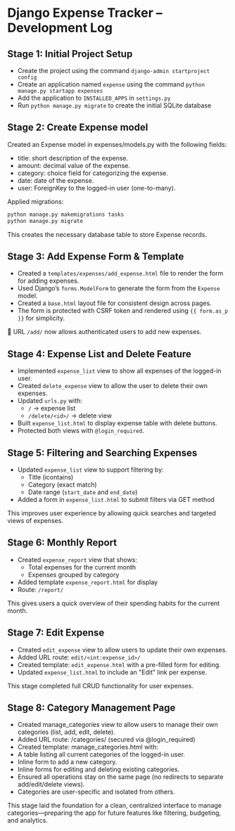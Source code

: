# Django Expense Tracker – Development Log

## Stage 1: Initial Project Setup
- Create the project using the command `django-admin startproject config`
- Create an application named `expense` using the command `python manage.py startapp expenses`
- Add the application to `INSTALLED_APPS` in `settings.py`
- Run `python manage.py migrate` to create the initial SQLite database

## Stage 2: Create Expense model

Created an Expense model in expenses/models.py with the following fields:

- title: short description of the expense.
- amount: decimal value of the expense.
- category: choice field for categorizing the expense.
- date: date of the expense.
- user: ForeignKey to the logged-in user (one-to-many).

Applied migrations:
```python
python manage.py makemigrations tasks
python manage.py migrate
```
This creates the necessary database table to store Expense records.

## Stage 3: Add Expense Form & Template

- Created a `templates/expenses/add_expense.html` file to render the form for adding expenses.
- Used Django’s `forms.ModelForm` to generate the form from the `Expense` model.
- Created a `base.html` layout file for consistent design across pages.
- The form is protected with CSRF token and rendered using `{{ form.as_p }}` for simplicity.

📌 URL `/add/` now allows authenticated users to add new expenses.


## Stage 4: Expense List and Delete Feature

- Implemented `expense_list` view to show all expenses of the logged-in user.
- Created `delete_expense` view to allow the user to delete their own expenses.
- Updated `urls.py` with:
  - `/` → expense list
  - `/delete/<id>/` → delete view
- Built `expense_list.html` to display expense table with delete buttons.
- Protected both views with `@login_required`.

## Stage 5: Filtering and Searching Expenses

- Updated `expense_list` view to support filtering by:
  - Title (icontains)
  - Category (exact match)
  - Date range (`start_date` and `end_date`)
- Added a form in `expense_list.html` to submit filters via GET method

This improves user experience by allowing quick searches and targeted views of expenses.

## Stage 6: Monthly Report

- Created `expense_report` view that shows:
  - Total expenses for the current month
  - Expenses grouped by category
- Added template `expense_report.html` for display
- Route: `/report/`

This gives users a quick overview of their spending habits for the current month.

## Stage 7: Edit Expense

- Created `edit_expense` view to allow users to update their own expenses.
- Added URL route: `edit/<int:expense_id>/`
- Created template: `edit_expense.html` with a pre-filled form for editing.
- Updated `expense_list.html` to include an "Edit" link per expense.

This stage completed full CRUD functionality for user expenses.

## Stage 8: Category Management Page

- Created manage_categories view to allow users to manage their own categories (list, add, edit, delete).
- Added URL route: /categories/ (secured via @login_required)
- Created template: manage_categories.html with:
- A table listing all current categories of the logged-in user.
- Inline form to add a new category.
- Inline forms for editing and deleting existing categories.
- Ensured all operations stay on the same page (no redirects to separate add/edit/delete views).
- Categories are user-specific and isolated from others.

This stage laid the foundation for a clean, centralized interface to manage categories—preparing the app for future features like filtering, budgeting, and analytics.


